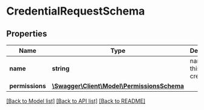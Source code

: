 # CredentialRequestSchema

## Properties
Name | Type | Description | Notes
------------ | ------------- | ------------- | -------------
**name** | **string** | name for this credential | [optional] 
**permissions** | [**\Swagger\Client\Model\PermissionsSchema**](PermissionsSchema.md) |  | [optional] 

[[Back to Model list]](../README.md#documentation-for-models) [[Back to API list]](../README.md#documentation-for-api-endpoints) [[Back to README]](../README.md)


